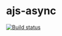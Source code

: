 # ajs-async
[![Build status](https://ci.appveyor.com/api/projects/status/acy3il9nvrub5xfc?svg=true)](https://ci.appveyor.com/project/Irina-Paukova/ajs-async)
